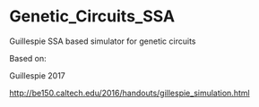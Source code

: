 # Genetic_Circuits_SSA
Guillespie SSA based simulator for genetic circuits

Based on:

Guillespie 2017

http://be150.caltech.edu/2016/handouts/gillespie_simulation.html
